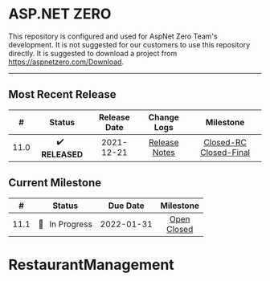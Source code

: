 # ASP.NET ZERO

This repository is configured and used for AspNet Zero Team's development. 
It is not suggested for our customers to use this repository directly. It is suggested to download a project from https://aspnetzero.com/Download.

____________

## Most Recent Release

|  #   |     Status     |  Release Date  |                         Change Logs                          |                          Milestone                           |
| :--: | :------------: | :--------: | :----------------------------------------------------------: | :----------------------------------------------------------: |
| 11.0 | ✔️ &thinsp; **RELEASED** | 2021-12-21 | [Release Notes](https://docs.aspnetzero.com/en/common/latest/Change-Logs) | [Closed-RC](https://github.com/aspnetzero/aspnet-zero-core/milestone/91?closed=1) [Closed-Final](https://github.com/aspnetzero/aspnet-zero-core/milestone/92?closed=1) |

## Current Milestone
|  #   |    Status     |  Due Date  |                          Milestone                           |
| :--: | :-----------: | :--------: | :----------------------------------------------------------: |
| 11.1  | 🚧 &thinsp; In Progress | 2022-01-31 | [Open](https://github.com/aspnetzero/aspnet-zero-core/milestone/93)<br>[Closed](https://github.com/aspnetzero/aspnet-zero-core/milestone/93?closed=1) |

# RestaurantManagement
